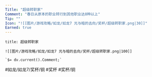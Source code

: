 ```yaml
---
Title: "超级转职家"
Comment: "春日从原本的职业转行到其他职业达8种以上"
Tip: ""
Icon: "![[图片/游戏攻略/如龙/如龙7 光与暗的去向/奖杯/超级转职家.png|30]]"
Earned: true
---
```

```ad-common-bronze-trophy
title: 超级转职家

![[图片/游戏攻略/如龙/如龙7 光与暗的去向/奖杯/超级转职家.png|100]]

`$= dv.current().Comment;`

```

#如龙/如龙7/奖杯/铜 #奖杯 #奖杯/铜
